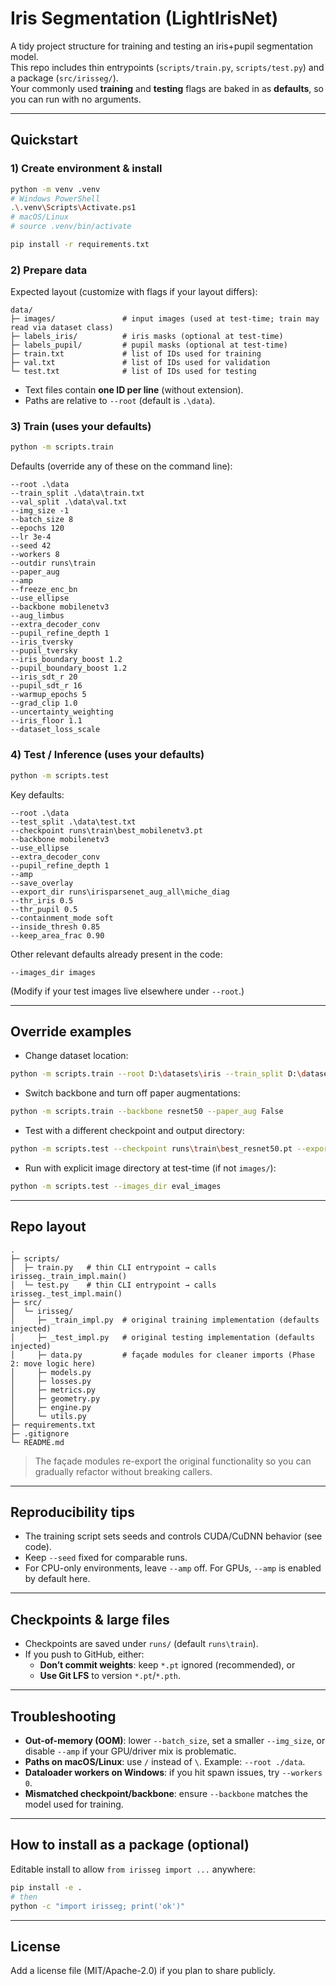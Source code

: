 # Iris Segmentation (LightIrisNet)

A tidy project structure for training and testing an iris+pupil segmentation model.  
This repo includes thin entrypoints (`scripts/train.py`, `scripts/test.py`) and a package (`src/irisseg/`).  
Your commonly used **training** and **testing** flags are baked in as **defaults**, so you can run with no arguments.

---

## Quickstart

### 1) Create environment & install
```bash
python -m venv .venv
# Windows PowerShell
.\.venv\Scripts\Activate.ps1
# macOS/Linux
# source .venv/bin/activate

pip install -r requirements.txt
```

### 2) Prepare data
Expected layout (customize with flags if your layout differs):
```
data/
├─ images/               # input images (used at test-time; train may read via dataset class)
├─ labels_iris/          # iris masks (optional at test-time)
├─ labels_pupil/         # pupil masks (optional at test-time)
├─ train.txt             # list of IDs used for training
├─ val.txt               # list of IDs used for validation
└─ test.txt              # list of IDs used for testing
```
- Text files contain **one ID per line** (without extension).  
- Paths are relative to `--root` (default is `.\data`).

### 3) Train (uses your defaults)
```bash
python -m scripts.train
```
Defaults (override any of these on the command line):
```
--root .\data
--train_split .\data\train.txt
--val_split .\data\val.txt
--img_size -1
--batch_size 8
--epochs 120
--lr 3e-4
--seed 42
--workers 8
--outdir runs\train
--paper_aug
--amp
--freeze_enc_bn
--use_ellipse
--backbone mobilenetv3
--aug_limbus
--extra_decoder_conv
--pupil_refine_depth 1
--iris_tversky
--pupil_tversky
--iris_boundary_boost 1.2
--pupil_boundary_boost 1.2
--iris_sdt_r 20
--pupil_sdt_r 16
--warmup_epochs 5
--grad_clip 1.0
--uncertainty_weighting
--iris_floor 1.1
--dataset_loss_scale
```

### 4) Test / Inference (uses your defaults)
```bash
python -m scripts.test
```
Key defaults:
```
--root .\data
--test_split .\data\test.txt
--checkpoint runs\train\best_mobilenetv3.pt
--backbone mobilenetv3
--use_ellipse
--extra_decoder_conv
--pupil_refine_depth 1
--amp
--save_overlay
--export_dir runs\irisparsenet_aug_all\miche_diag
--thr_iris 0.5
--thr_pupil 0.5
--containment_mode soft
--inside_thresh 0.85
--keep_area_frac 0.90
```
Other relevant defaults already present in the code:
```
--images_dir images
```
(Modify if your test images live elsewhere under `--root`.)

---

## Override examples

- Change dataset location:
```bash
python -m scripts.train --root D:\datasets\iris --train_split D:\datasets\iris\splits\train.txt --val_split D:\datasets\iris\splits\val.txt
```

- Switch backbone and turn off paper augmentations:
```bash
python -m scripts.train --backbone resnet50 --paper_aug False
```

- Test with a different checkpoint and output directory:
```bash
python -m scripts.test --checkpoint runs\train\best_resnet50.pt --export_dir runs\preds_resnet50
```

- Run with explicit image directory at test-time (if not `images/`):
```bash
python -m scripts.test --images_dir eval_images
```

---

## Repo layout

```
.
├─ scripts/
│  ├─ train.py   # thin CLI entrypoint → calls irisseg._train_impl.main()
│  └─ test.py    # thin CLI entrypoint → calls irisseg._test_impl.main()
├─ src/
│  └─ irisseg/
│     ├─ _train_impl.py  # original training implementation (defaults injected)
│     ├─ _test_impl.py   # original testing implementation (defaults injected)
│     ├─ data.py         # façade modules for cleaner imports (Phase 2: move logic here)
│     ├─ models.py
│     ├─ losses.py
│     ├─ metrics.py
│     ├─ geometry.py
│     ├─ engine.py
│     └─ utils.py
├─ requirements.txt
├─ .gitignore
└─ README.md
```

> The façade modules re-export the original functionality so you can gradually refactor without breaking callers.

---

## Reproducibility tips

- The training script sets seeds and controls CUDA/CuDNN behavior (see code).  
- Keep `--seed` fixed for comparable runs.
- For CPU-only environments, leave `--amp` off. For GPUs, `--amp` is enabled by default here.

---

## Checkpoints & large files

- Checkpoints are saved under `runs/` (default `runs\train`).  
- If you push to GitHub, either:
  - **Don’t commit weights**: keep `*.pt` ignored (recommended), or
  - **Use Git LFS** to version `*.pt`/`*.pth`.

---

## Troubleshooting

- **Out-of-memory (OOM)**: lower `--batch_size`, set a smaller `--img_size`, or disable `--amp` if your GPU/driver mix is problematic.
- **Paths on macOS/Linux**: use `/` instead of `\`. Example: `--root ./data`.
- **Dataloader workers on Windows**: if you hit spawn issues, try `--workers 0`.
- **Mismatched checkpoint/backbone**: ensure `--backbone` matches the model used for training.

---

## How to install as a package (optional)

Editable install to allow `from irisseg import ...` anywhere:
```bash
pip install -e .
# then
python -c "import irisseg; print('ok')"
```

---

## License
Add a license file (MIT/Apache-2.0) if you plan to share publicly.
